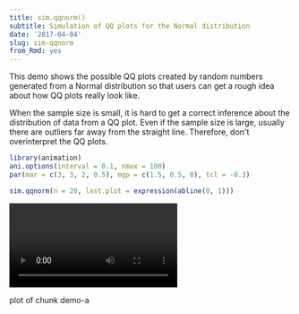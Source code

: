 ```yaml
---
title: sim.qqnorm()
subtitle: Simulation of QQ plots for the Normal distribution
date: '2017-04-04'
slug: sim-qqnorm
from_Rmd: yes
---
```


This demo shows the possible QQ plots created by random numbers generated
from a Normal distribution so that users can get a rough idea about how QQ
plots really look like.

When the sample size is small, it is hard to get a correct inference about
the distribution of data from a QQ plot. Even if the sample size is large,
usually there are outliers far away from the straight line. Therefore, don't
overinterpret the QQ plots.
 

```r
library(animation)
ani.options(interval = 0.1, nmax = 100)
par(mar = c(3, 3, 2, 0.5), mgp = c(1.5, 0.5, 0), tcl = -0.3)

sim.qqnorm(n = 20, last.plot = expression(abline(0, 1)))
```

<video controls loop autoplay><source src="https://assets.yihui.name/figures/animation/example/sim-qqnorm/demo-a.mp4?dl=1" /><p>plot of chunk demo-a</p></video>
